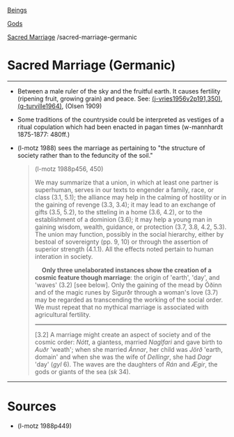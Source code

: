 [Beings](beings.md)

[Gods](gods.md)

[Sacred Marriage](sacred-marriage.md)
/sacred-marriage-germanic

# Sacred Marriage (Germanic)

---

- Between a male ruler of the sky and the fruitful earth. It causes fertility (ripening fruit, growing grain) and peace. See: [(j-vries1956v2p191,350)]((j-vries1956).md), [(g-turville1964)]((g-turville1964).md), (Olsen 1909)

- Some traditions of the countryside could be interpreted as vestiges of a ritual copulation which had been enacted in pagan times (w-mannhardt 1875-1877: 480ff.)

- (l-motz 1988) sees the marriage as pertaining to "the structure of society rather than to the feduncity of the soil."
  
  > (l-motz 1988p456, 450)
  > 
  > We may summarize that a union, in which at least one partner is superhuman, serves in our texts to engender a family, race, or class (3.1, 5.1); the alliance may help in the calming of hostility or in the gaining of revenge (3.3, 3.4); it may lead to an exchange of gifts (3.5, 5.2), to the stteling in a home (3.6, 4.2), or to the establishment of a dominion (3.6); it may  help a young man in gaining wisdom, wealth, guidance, or protection (3.7, 3.8, 4.2, 5.3). The union may function, possibly in the social hierarchy, either by bestoal of sovereignty (pp. 9, 10) or through the assertion of superior strength (4.1.1). All the effects noted pertain to human interation in society. 
  > 
  >     **Only three unelaborated instances show the creation of a cosmic feature though marriage**: the origin of 'earth', 'day', and 'waves' (3.2) [see below]. Only the gaining of the mead by Óðinn and of the magic runes by Sigurðr through a woman's love (3.7) may be regarded as transcending the working of the social order. We must repeat that no mythical marriage is associated with agricultural fertility.
  > 
  > ---
  > 
  > [3.2] A marriage might create an aspect of society and of the cosmic order: *Nótt*, a giantess, married *Naglfari* and gave birth to *Auðr* 'weath'; when she married *Ánnar*, her child was *Jörð* 'earth, domain' and when she was the wife of *Dellingr*, she had *Dagr* 'day' (*gyl* 6). The waves are the daughters of *Rán* and *Ægir*, the gods or giants of the sea (*sk* 34).

---

# Sources

- (l-motz 1988p449)
